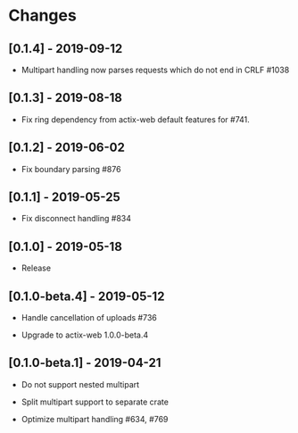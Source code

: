 # Changes

## [0.1.4] - 2019-09-12

* Multipart handling now parses requests which do not end in CRLF #1038

## [0.1.3] - 2019-08-18

* Fix ring dependency from actix-web default features for #741.

## [0.1.2] - 2019-06-02

* Fix boundary parsing #876

## [0.1.1] - 2019-05-25

* Fix disconnect handling #834

## [0.1.0] - 2019-05-18

* Release

## [0.1.0-beta.4] - 2019-05-12

* Handle cancellation of uploads #736

* Upgrade to actix-web 1.0.0-beta.4

## [0.1.0-beta.1] - 2019-04-21

* Do not support nested multipart

* Split multipart support to separate crate

* Optimize multipart handling #634, #769
